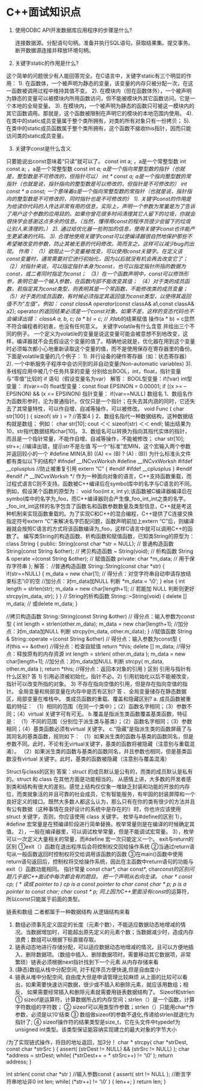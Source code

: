 # C++面试知识点

1. 使用ODBC API开发数据库应用程序的步骤是什么?

    连接数据源。分配语句句柄。准备并执行SQL语句。获取结果集。提交事务。断开数据源连接并释放环境句柄。

2. 关键字static的作用是什么?

这个简单的问题很少有人能回答完全。在C语言中，关键字static有三个明显的作用：
1). 在函数体，一个被声明为静态的变量，该变量的内存只被分配一次，在这一函数被调用过程中维持其值不变。
2). 在模块内（但在函数体外），一个被声明为静态的变量可以被模块内所用函数访问，但不能被模块外其它函数访问。它是一个本地的全局变量。
3). 在模块内，一个被声明为静态的函数只可被这一模块内的其它函数调用。那就是，这个函数被限制在声明它的模块的本地范围内使用。
4). 在类中的static成员变量属于整个类所拥有，对类的所有对象只有一份拷贝；
5). 在类中的static成员函数属于整个类所拥有，这个函数不接收this指针，因而只能访问类的static成员变量。 

3. 关键字const是什么含义

只要能说出const意味着“只读”就可以了。
const int a; ，a是一个常整型数
int const a; ，a是一个常整型数
const int *a;  a是一个指向常整型数的指针（也就是，整型数是不可修改的，但指针可以）
int * const a;  a是一个指向整型数的常指针（也就是说，指针指向的整型数是可以修改的，但指针是不可修改的）
int const * a const; 一个意味着a是一个指向常整型数的常指针（也就是说，指针指向的整型数是不可修改的，同时指针也是不可修改的）
1). 关键字const的作用是为给读你代码的人传达非常有用的信息，实际上，声明一个参数为常量是为了告诉了用户这个参数的应用目的。如果你曾花很多时间清理其它人留下的垃圾，你就会很快学会感谢这点多余的信息。（当然，懂得用const的程序员很少会留下的垃圾让别人来清理的。）
2). 通过给优化器一些附加的信息，使用关键字const也许能产生更紧凑的代码。
3). 合理地使用关键字const可以使编译器很自然地保护那些不希望被改变的参数，防止其被无意的代码修改。简而言之，这样可以减少bug的出现。
作用：
（1）欲阻止一个变量被改变，可以使用const关键字。在定义该const变量时，通常需要对它进行初始化，因为以后就没有机会再去改变它了；
（2）对指针来说，可以指定指针本身为const，也可以指定指针所指的数据为const，或二者同时指定为const；
（3）在一个函数声明中，const可以修饰形参，表明它是一个输入参数，在函数内部不能改变其值；
（4）对于类的成员函数，若指定其为const类型，则表明其是一个常函数，不能修改类的成员变量；
（5）对于类的成员函数，有时候必须指定其返回值为const类型，以使得其返回值不为“左值”。例如：
const classA operator*(const classA& a1,const classA& a2);
operator*的返回结果必须是一个const对象。如果不是，这样的变态代码也不会编译出错：
classA a, b, c;
(a * b) = c; // 对a*b的结果赋值
操作(a * b) = c显然不符合编程者的初衷，也没有任何意义。
关键字volatile有什么含意 并给出三个不同的例子。
一个定义为volatile的变量是说这变量可能会被意想不到地改变，这样，编译器就不会去假设这个变量的值了。精确地说就是，优化器在用到这个变量时必须每次都小心地重新读取这个变量的值，而不是使用保存在寄存器里的备份。下面是volatile变量的几个例子：
1). 并行设备的硬件寄存器（如：状态寄存器）
2). 一个中断服务子程序中会访问到的非自动变量(Non-automatic variables)
3). 多线程应用中被几个任务共享的变量
分别给出BOOL，int，float，指针变量 与“零值”比较的 if 语句（假设变量名为var）
解答：
BOOL型变量：if(!var)
int型变量： if(var==0)
float型变量：const float EPSINON = 0.00001;
if ((x >= – EPSINON) && (x <= EPSINON)
指针变量： if(var==NULL)
数组名
1、数组名作为函数形参时，沦为普通指针。仅仅只是一个指针；在失去其内涵的同时，它还失去了其常量特性，可以作自增、自减等操作，可以被修改。
void Func ( char str[100] )
{
sizeof( str ) = ?   //答案4
} 
2、数组名指代一种数据结构，这种数据结构就是数组；
例如：
char str[10];
cout ＜＜ sizeof(str) ＜＜ endl;
输出结果为10，str指代数据结构char[10]。
3、数组名可以转换为指向其指代实体的指针，而且是一个指针常量，不能作自增、自减等操作，不能被修改；
char str[10];
str++; //编译出错，提示str不是左值
写一个“标准”宏MIN，这个宏输入两个参数并返回较小的一个
#define MIN(A,B) ((A) <= (B) ? (A) : (B))
为什么标准头文件都有类似以下的结构? 
#ifndef __INCvxWorksh
#define __INCvxWorksh
#ifdef __cplusplus   //防止被重复引用
extern “C” {
#endif
#ifdef __cplusplus
}
#endif
#endif /* __INCvxWorksh */
作为一种面向对象的语言，C++支持函数重载，而过程式语言C则不支持。函数被C++编译后在symbol库中的名字与C语言的不同。例如，假设某个函数的原型为： void foo(int x, int y);该函数被C编译器编译后在symbol库中的名字为_foo，而C++编译器则会产生像_foo_int_int之类的名字。_foo_int_int这样的名字包含了函数名和函数参数数量及类型信息，C++就是考这种机制来实现函数重载的。为了实现C和C++的混合编程，C++提供了C连接交换指定符号extern “C”来解决名字匹配问题，函数声明前加上extern “C”后，则编译器就会按照C语言的方式将该函数编译为_foo，这样C语言中就可以调用C++的函数了。
编写类String的构造函数、析构函数和赋值函数，已知类String的原型为：
class String
{
public:
String(const char *str = NULL); // 普通构造函数
String(const String &other); // 拷贝构造函数
~ String(void); // 析构函数
String & operate =(const String &other); // 赋值函数
private:
char *m_data; // 用于保存字符串
};
解答：
//普通构造函数
String::String(const char *str)
{
if(str==NULL)
{
m_data = new char[1]; // 得分点：对空字符串自动申请存放结束标志’\0′的空
//加分点：对m_data加NULL 判断
*m_data = ‘\0′;
}
else
{
int length = strlen(str);
m_data = new char[length+1]; // 若能加 NULL 判断则更好
strcpy(m_data, str);
}
}
// String的析构函数
String::~String(void)
{
delete [] m_data; // 或delete m_data;
}

//拷贝构造函数
String::String(const String &other) // 得分点：输入参数为const型
{
int length = strlen(other.m_data);
m_data = new char[length+1]; //加分点：对m_data加NULL 判断
strcpy(m_data, other.m_data);
}
//赋值函数
String & String::operate =(const String &other) // 得分点：输入参数为const型
{
if(this == &other) //得分点：检查自赋值
return *this;
delete [] m_data; //得分点：释放原有的内存资源
int length = strlen( other.m_data );
m_data = new char[length+1]; //加分点：对m_data加NULL 判断
strcpy( m_data, other.m_data );
return *this; //得分点：返回本对象的引用
}
区别
引用与指针有什么区别?
答 1) 引用必须被初始化，指针不必。2) 引用初始化以后不能被改变，指针可以改变所指的对象。
3) 不存在指向空值的引用，但是存在指向空值的指针。
全局变量和局部变量在内存中是否有区别? 答 、全局变量储存在静态数据区，局部变量在堆栈中。
类成员函数的重载、覆盖和隐藏区别?
a.	成员函数被重载的特征：
（1）相同的范围（在同一个类中）；（2）函数名字相同；（3）参数不同；（4）virtual 关键字可有可无。
b.覆盖是指派生类函数覆盖基类函数，特征是：
（1）不同的范围（分别位于派生类与基类）；（2）函数名字相同；（3）参数相同；（4）基类函数必须有virtual 关键字。
c.“隐藏”是指派生类的函数屏蔽了与其同名的基类函数，规则如下：
（1）如果派生类的函数与基类的函数同名，但是参数不同。此时，不论有无virtual关键字，基类的函数将被隐藏（注意别与重载混淆）。
（2）如果派生类的函数与基类的函数同名，并且参数也相同，但是基类函数没有virtual 关键字。此时，基类的函数被隐藏（注意别与覆盖混淆）

Struct与class的区别
答案：struct 的成员默认是公有的，而类的成员默认是私有的。struct 和 class 在其他方面是功能相当的。
从感情上讲，大多数的开发者感到类和结构有很大的差别。感觉上结构仅仅象一堆缺乏封装和功能的开放的内存位，而类就象活的并且可靠的社会成员，它有智能服务，有牢固的封装屏障和一个良好定义的接口。既然大多数人都这么认为，那么只有在你的类有很少的方法并且有公有数据（这种事情在良好设计的系统中是存在的!）时，你也许应该使用 struct 关键字，否则，你应该使用 class 关键字。
枚举与#define的区别
1），#define 宏常量是在预编译阶段进行简单替换。枚举常量则是在编译的时候确定其值。
2），一般在编译器里，可以调试枚举常量，但是不能调试宏常量。
3），枚举可以一次定义大量相关的常量，而#define 宏一次只能定义一个。
exit与return的区别
①exit（）函数在退出程序后会将控制权交回给操作系统
②当通过return语句从一般函数返回时控制权将交给调用该函数的函数
③在main()函数中使用return语句返回后，控制权将交给操作系统，因此在主函数中return语句的功能与exit（）函数功能相同。
指针常量
const char*, char const*, char*const的区别问题几乎是C++面试中每次都会有的题目。
把一个声明从右向左读。
char * const cp; ( * 读成 pointer to )
cp is a const pointer to char
const char * p;
p is a pointer to const char;
char const * p;
同上因为C++里面没有const*的运算符，所以const只能属于前面的类型。

链表和数组
二者都属于一种数据结构
从逻辑结构来看
1. 数组必须事先定义固定的长度（元素个数），不能适应数据动态地增减的情况。当数据增加时，可能超出原先定义的元素个数；当数据减少时，造成内存浪费；数组可以根据下标直接存取。
2. 链表动态地进行存储分配，可以适应数据动态地增减的情况，且可以方便地插入、删除数据项。（数组中插入、删除数据项时，需要移动其它数据项，非常繁琐）链表必须根据next指针找到下一个元素
从内存存储来看
1. (静态)数组从栈中分配空间, 对于程序员方便快速,但是自由度小
2. 链表从堆中分配空间, 自由度大但是申请管理比较麻烦 
从上面的比较可以看出，如果需要快速访问数据，很少或不插入和删除元素，就应该用数组；相反， 如果需要经常插入和删除元素就需要用链表数据结构了。
Sizeof和strlen
① sizeof是运算符，计算数据所占的内存空间；strlen（）是一个函数，计算字符数组的字符数；
② sizeof可以用类型作参数；strlen（）只能用char*作参数，必须是以’/0’结束
③ 数组做sizeof的参数不退化,传递给strlen就退化为指针了;
④ sizeof操作符的结果类型是size_t，它在头文件中typedef为unsigned int类型。该类型保证能容纳实现建立的最大对象的字节大小


/为了实现链式操作，将目的地址返回，加3分！ 
char * strcpy( char *strDest, const char *strSrc ) 
{ 
assert( (strDest != NULL) && (strSrc != NULL) ); 
char *address = strDest; 
while( (*strDest++ = * strSrc++) != ‘\0’ ); 
return address; 
} 

int strlen( const char *str ) //输入参数const 
{ 
assert( strt != NULL ); //断言字符串地址非0 
int len; 
while( (*str++) != ‘\0′ ) 
{ 
len++; 
} 
return len; 
} 
